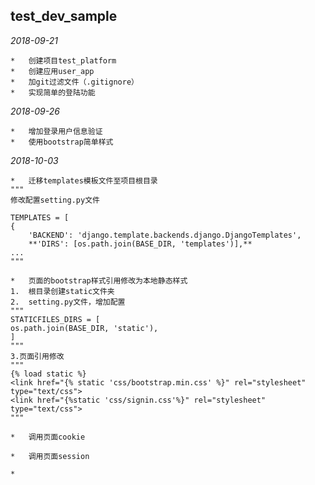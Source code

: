 ## test_dev_sample

*2018-09-21*

	*	创建项目test_platform
	*	创建应用user_app
	*	加git过滤文件（.gitignore）
	*	实现简单的登陆功能

*2018-09-26*

	*	增加登录用户信息验证
	*	使用bootstrap简单样式

*2018-10-03*

	*	迁移templates模板文件至项目根目录
	"""
	修改配置setting.py文件

	TEMPLATES = [
    {
        'BACKEND': 'django.template.backends.django.DjangoTemplates',
        **'DIRS': [os.path.join(BASE_DIR, 'templates')],**
    ...
	"""

	*	页面的bootstrap样式引用修改为本地静态样式
	1.	根目录创建static文件夹
	2.	setting.py文件，增加配置
	"""
	STATICFILES_DIRS = [
    os.path.join(BASE_DIR, 'static'),
	]
	"""
	3.页面引用修改
	"""
	{% load static %}
    <link href="{% static 'css/bootstrap.min.css' %}" rel="stylesheet" type="text/css">
    <link href="{%static 'css/signin.css'%}" rel="stylesheet" type="text/css">
	"""

	*	调用页面cookie

	*	调用页面session

	*